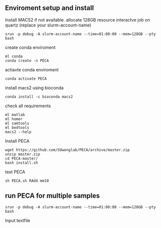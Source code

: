
## Enviroment setup and install
Install MACS2 if not available.
allocate 128GB resource interactve job on quartz (replace your slurm-account-name)
```
srun -p debug -A slurm-account-name --time=01:00:00 --mem=128GB --pty bash
```
create conda enviroment
```
ml conda
conda create -n PECA
```
actiavte conda enviroment
```
conda activate PECA
```
install macs2 using bioconda
```
conda install -c bioconda macs2
```
check all requirements
```
ml matlab
ml homer
ml samtools
ml bedtools
macs2 --help
```
Install PECA
```
wget https://github.com/SUwonglab/PECA/archive/master.zip
unzip master.zip
cd PECA-master/
bash install.sh
```
test PECA
```
sh PECA.sh RAd4 mm10
```
## run PECA for multiple samples

```
srun -p debug -A slurm-account-name --time=01:00:00 --mem=128GB --pty bash
```
Input
textfile

